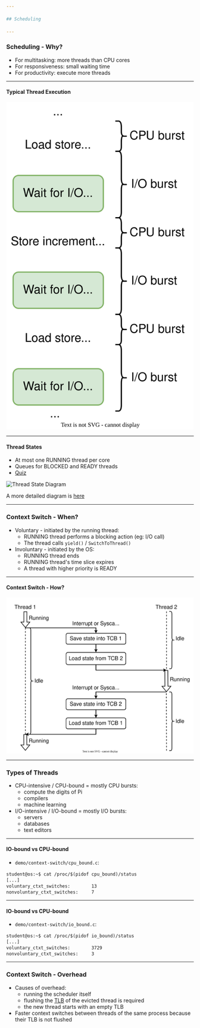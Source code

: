 ```yaml
---

## Scheduling

---
```


### Scheduling - Why?

* For multitasking: more threads than CPU cores
* For responsiveness: small waiting time
* For productivity: execute more threads

----

#### Typical Thread Execution

![Thread Execution](../media/thread-behaviour.svg)

----

#### Thread States

* At most one RUNNING thread per core
* Queues for BLOCKED and READY threads
* [Quiz](../drills/questions/number-of-running-threads.md)

<img src="media/thread-states.svg" alt="Thread State Diagram" style="width:700px;"/>

A more detailed diagram is [here](./cool-extra-stuff.md#the-suspended-states)

---

### Context Switch - When?

* Voluntary - initiated by the running thread:
  * RUNNING thread performs a blocking action (eg: I/O call)
  * The thread calls `yield()` / `SwitchToThread()`
* Involuntary - initiated by the OS:
  * RUNNING thread ends
  * RUNNING thread's time slice expires
  * A thread with higher priority is READY

----

#### Context Switch - How?

![Context Switch and TCBs](../media/context-switch-tcb.svg)

---

### Types of Threads

* CPU-intensive / CPU-bound = mostly CPU bursts:
  * compute the digits of Pi
  * compilers
  * machine learning
* I/O-intensive / I/O-bound = mostly I/O bursts:
  * servers
  * databases
  * text editors

----

#### IO-bound vs CPU-bound

* `demo/context-switch/cpu_bound.c`:

```[1 - 4]
student@os:~$ cat /proc/$(pidof cpu_bound)/status
[...]
voluntary_ctxt_switches:        13
nonvoluntary_ctxt_switches:     7
```

----

#### IO-bound vs CPU-bound

* `demo/context-switch/io_bound.c`:

```console
student@os:~$ cat /proc/$(pidof io_bound)/status
[...]
voluntary_ctxt_switches:        3729
nonvoluntary_ctxt_switches:     3
```

---

### Context Switch - Overhead

* Causes of overhead:
  * running the scheduler itself
  * flushing the [TLB](../../data) of the evicted thread is required
  * the new thread starts with an empty TLB
* Faster context switches between threads of the same process because their TLB is not flushed
